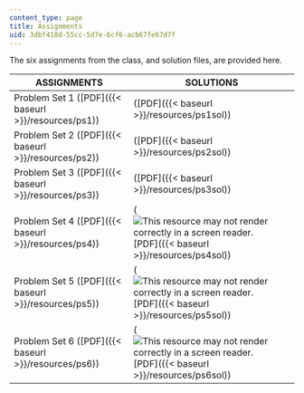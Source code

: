 ```yaml
---
content_type: page
title: Assignments
uid: 3dbf418d-55cc-5d7e-6cf6-acb67fe67d7f
---
```


The six assignments from the class, and solution files, are provided here.

| ASSIGNMENTS | SOLUTIONS |
| --- | --- |
| Problem Set 1 ([PDF]({{< baseurl >}}/resources/ps1)) | ([PDF]({{< baseurl >}}/resources/ps1sol)) |
| Problem Set 2 ([PDF]({{< baseurl >}}/resources/ps2)) | ([PDF]({{< baseurl >}}/resources/ps2sol)) |
| Problem Set 3 ([PDF]({{< baseurl >}}/resources/ps3)) | ([PDF]({{< baseurl >}}/resources/ps3sol)) |
| Problem Set 4 ([PDF]({{< baseurl >}}/resources/ps4)) | (![This resource may not render correctly in a screen reader.](/images/inacessible.gif)[PDF]({{< baseurl >}}/resources/ps4sol)) |
| Problem Set 5 ([PDF]({{< baseurl >}}/resources/ps5)) | (![This resource may not render correctly in a screen reader.](/images/inacessible.gif)[PDF]({{< baseurl >}}/resources/ps5sol)) |
| Problem Set 6 ([PDF]({{< baseurl >}}/resources/ps6)) | (![This resource may not render correctly in a screen reader.](/images/inacessible.gif)[PDF]({{< baseurl >}}/resources/ps6sol))